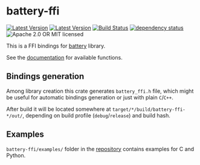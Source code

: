 # battery-ffi

[![Latest Version](https://img.shields.io/crates/v/battery-ffi.svg)](https://crates.io/crates/battery-ffi)
[![Latest Version](https://docs.rs/battery-ffi/badge.svg)](https://docs.rs/battery-ffi)
[![Build Status](https://travis-ci.org/svartalf/rust-battery.svg?branch=master)](https://travis-ci.org/svartalf/rust-battery)
[![dependency status](https://deps.rs/crate/battery-ffi/0.7.0/status.svg)](https://deps.rs/crate/battery-ffi/0.7.0)
![Apache 2.0 OR MIT licensed](https://img.shields.io/badge/license-Apache2.0%2FMIT-blue.svg)

This is a FFI bindings for [battery](https://github.com/svartalf/rust-battery/tree/master/battery)
library.

See the [documentation](https://docs.rs/battery-ffi) for available functions.

## Bindings generation

Among library creation this crate generates `battery_ffi.h` file,
which might be useful for automatic bindings generation or just with plain `C`/`C++`.

After build it will be located somewhere at `target/*/build/battery-ffi-*/out/`,
depending on build profile (`debug`/`release`) and build hash.

## Examples

`battery-ffi/examples/` folder in the [repository](https://github.com/svartalf/rust-battery)
contains examples for C and Python.
